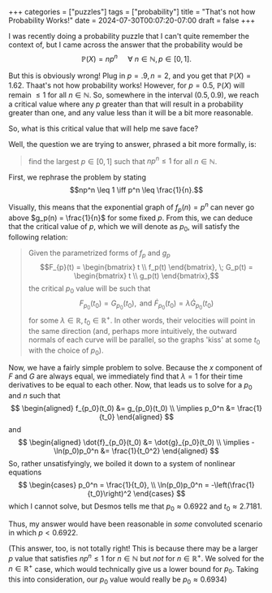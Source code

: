 +++
categories = ["puzzles"]
tags = ["probability"]
title = "That's not how Probability Works!"
date = 2024-07-30T00:07:20-07:00
draft = false
+++

I was recently doing a probability puzzle that I can't quite remember the context of, but I came across the answer that the probability would be
$$\mathbb{P}(X) = n p^n \; \quad \forall \: n\in\mathbb{N}, p \in [0,1].$$

But this is obviously wrong! Plug in $p=.9, n=2$, and you get that $\mathbb{P}(X) = 1.62$. Thaat's not how probability works! However, for $p=0.5$, $\mathbb{P}(X)$ will remain $\leq 1$ for all $n \in \mathbb{N}$. So, somewhere in the interval $(0.5,0.9)$, we reach a critical value where any $p$ greater than that will result in a probability greater than one, and any value less than it will be a bit more reasonable.

So, what is this critical value that will help me save face?

Well, the question we are trying to answer, phrased a bit more formally, is:

> find the largest $p \in [0,1]$ such that $np^n \leq 1$ for all $n \in \mathbb{N}.$ 

First, we rephrase the problem by stating
$$np^n \leq 1 \iff p^n \leq \frac{1}{n}.$$

Visually, this means that the exponential graph of $f_p(n) = p^n$ can never go above $g_p(n) = \frac{1}{n}$ for some fixed $p$. From this, we can deduce that the critical value of $p$, which we will denote as $p_0$, will satisfy the following relation:

> Given the parametrized forms of $f_p$ and $g_p$ 
> $$F_{p}(t) = \begin{bmatrix}
t \\
f_p(t)
\end{bmatrix}, \; 
G_p(t) = \begin{bmatrix}
t \\
g_p(t)
\end{bmatrix},$$
> the critical $p_0$ value will be such that 
> $$F_{p_0}(t_0) = G_{p_0}(t_0),\text{ and } \dot{F}_{p_0}(t_0) = \lambda \dot{G}_{p_0}(t_0)$$
> for some $\lambda \in \mathbb{R}, t_0 \in \mathbb{R}^+$. In other words, their velocities will point in the same direction (and, perhaps more intuitively, the outward normals of each curve will be parallel, so the graphs 'kiss' at some $t_0$ with the choice of $p_0$).

Now, we have a fairly simple problem to solve. Because the $x$ component of $F$ and $G$ are always equal, we immediately find that $\lambda = 1$ for their time derivatives to be equal to each other. Now, that leads us to solve for a $p_0$ and $n$ such that
$$
\begin{aligned}
    f_{p_0}(t_0) &= g_{p_0}(t_0) \\
    \implies p_0^n &= \frac{1}{t_0}
\end{aligned}
$$
and
$$
\begin{aligned}
     \dot{f}_{p_0}(t_0) &= \dot{g}_{p_0}(t_0) \\
    \implies -\ln(p_0)p_0^n &= \frac{1}{t_0^2}
\end{aligned}
$$
So, rather unsatisfyingly, we boiled it down to a system of nonlinear equations
$$
\begin{cases}
    p_0^n = \frac{1}{t_0}, \\
    \ln(p_0)p_0^n = -\left(\frac{1}{t_0}\right)^2
\end{cases}
$$
which I cannot solve, but Desmos tells me that $p_0 \approx 0.6922$ and $t_0 \approx 2.7181$.

Thus, my answer would have been reasonable in *some* convoluted scenario in which $p < 0.6922$. 

(This answer, too, is not totally right! This is because there may be a larger $p$ value that satisfies $np^n \leq 1$ for $n \in \mathbb{N}$ but *not* for $n\in \mathbb{R}^+$. We solved for the $n \in \mathbb{R}^+$ case, which would technically give us a lower bound for $p_0$. Taking this into consideration, our $p_0$ value would really be $p_0 \approx 0.6934$)

